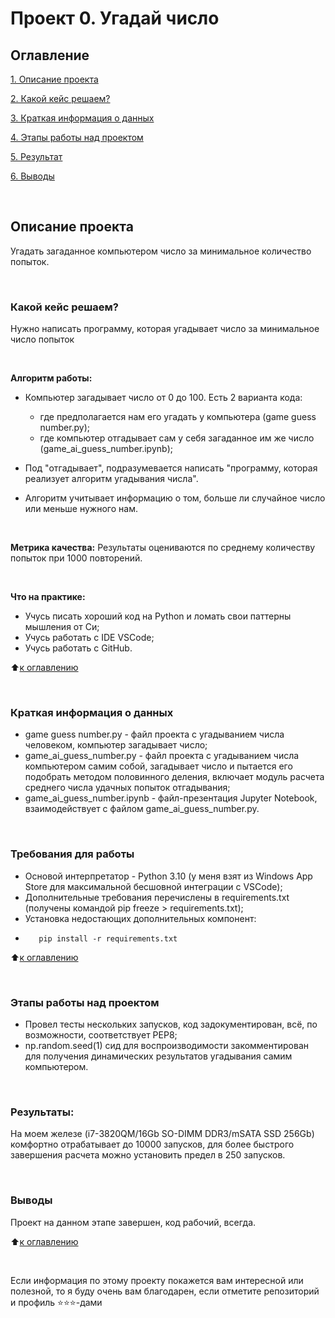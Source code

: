 # Проект 0. Угадай число

## Оглавление
[1. Описание проекта](https://github.com/yaroslav-vorobyov/SF_DST_game_guess_number/tree/main/project_0/README.md#Описание-проекта)

[2. Какой кейс решаем?](https://github.com/yaroslav-vorobyov/SF_DST_game_guess_number/tree/main/project_0/README.md#Какой-кейс-решаем)

[3. Краткая информация о данных](https://github.com/yaroslav-vorobyov/SF_DST_game_guess_number/tree/main/project_0/README.md#Краткая-информация-о-данных)

[4. Этапы работы над проектом](https://github.com/yaroslav-vorobyov/SF_DST_game_guess_number/tree/main/project_0/README.md#Этапы-работы-над-проектом)

[5. Результат](https://github.com/yaroslav-vorobyov/SF_DST_game_guess_number/tree/main/project_0/README.md#Результат)

[6. Выводы](https://github.com/yaroslav-vorobyov/SF_DST_game_guess_number/tree/main/project_0/README.md#Выводы)  

  <br/>

## Описание проекта
Угадать загаданное компьютером число за минимальное количество попыток.

  <br/>

### Какой кейс решаем?
Нужно написать программу, которая угадывает число за минимальное число попыток

  <br/>

**Алгоритм работы:**
- Компьютер загадывает число от 0 до 100. Есть 2 варианта кода:
    - где предполагается нам его угадать у компьютера (game guess number.py); 
    - где компьютер отгадывает сам у себя загаданное им же число (game_ai_guess_number.ipynb); 
- Под "отгадывает", подразумевается написать "программу, которая реализует алгоритм угадывания числа".
- Алгоритм учитывает информацию о том, больше ли случайное число или меньше нужного нам.

  <br/>

**Метрика качества:**
Результаты оцениваются по среднему количеству попыток при 1000 повторений.

  <br/>

**Что на практике:**
-   Учусь писать хороший код на Python и ломать свои паттерны мышления от Си;
-   Учусь работать с IDE VSCode;
-   Учусь работать с GitHub.

:arrow_up:[к оглавлению](https://github.com/yaroslav-vorobyov/SF_DST_game_guess_number/tree/main/project_0/README.md#Оглавление)

  <br/>

### Краткая информация о данных
-   game guess number.py - файл проекта с угадыванием числа человеком, компьютер загадывает число;
-   game_ai_guess_number.py - файл проекта с угадыванием числа компьютером самим собой, загадывает число и пытается его подобрать методом половинного деления, включает модуль расчета среднего числа удачных попыток отгадывания;
-   game_ai_guess_number.ipynb - файл-презентация Jupyter Notebook, взаимодействует с файлом game_ai_guess_number.py.

  <br/>

### Требования для работы
*   Основой интерпретатор - Python 3.10 (у меня взят из Windows App Store для максимальной бесшовной интеграции с VSCode);
*   Дополнительные требования перечислены в requirements.txt (получены командой pip freeze > requirements.txt);
*   Установка недостающих дополнительных компонент:
*        pip install -r requirements.txt

:arrow_up:[к оглавлению](https://github.com/yaroslav-vorobyov/SF_DST_game_guess_number/tree/main/project_0/README.md#Оглавление)

  <br/>

### Этапы работы над проектом
*   Провел тесты нескольких запусков, код задокументирован, всё, по возможности, соответствует PEP8;
*   np.random.seed(1) сид для воспроизводимости закомментирован для получения динамических результатов угадывания самим компьютером.

  <br/>


### Результаты:
На моем железе (i7-3820QM/16Gb SO-DIMM DDR3/mSATA SSD 256Gb) комфортно отрабатывает до 10000 запусков, для более быстрого завершения расчета можно установить предел в 250 запусков.

  <br/>

### Выводы
Проект на данном этапе завершен, код рабочий, всегда.

:arrow_up:[к оглавлению](https://github.com/yaroslav-vorobyov/SF_DST_game_guess_number/tree/main/project_0/README.md#Оглавление)

  <br/>


Если информация по этому проекту покажется вам интересной или полезной, то я буду очень вам благодарен, если отметите репозиторий и профиль ⭐️⭐️⭐️-дами